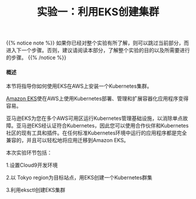 ﻿---
title: 实验一：利用EKS创建集群
chapter: false
weight: 10
---

{{% notice note %}}
如果你已经对整个实验有所了解，则可以跳过当前部分，而进入下一个步骤。否则，建议请阅读本部分，了解整个实验的目的以及所需要进行的步骤。
{{% /notice  %}}

#### 概述
本节将指导你如何使用EKS在AWS上安装一个Kubernetes集群。

[Amazon EKS](https://aws.amazon.com/eks/)使在AWS上使用Kubernetes部署、管理和扩展容器化应用程序变得容易。

亚马逊EKS为您在多个AWS可用区运行Kubernetes管理基础设施，以消除单点故障。亚马逊EKS经认证符合Kubernetes，因此您可以使用合作伙伴和Kubernetes社区的现有工具和插件。在任何标准Kubernetes环境中运行的应用程序都是完全兼容的，并且可以轻松地将应用迁移到Amazon EKS。


本次实验环节包括：

1.设置Cloud9开发环境 

2.以 Tokyo region为目标站点，用EKS创建一个Kubernetes群集

3.利用eksctl创建EKS集群
